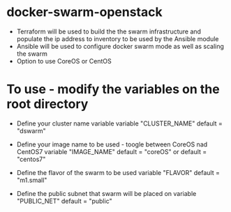 # docker-swarm-openstack
  - Terraform will be used to build the the swarm infrastructure and populate the ip address to inventory to be used by the Ansible module
  - Ansible will be used to configure docker swarm mode as well as scaling the swarm
  - Option to use CoreOS or CentOS

# To use - modify the variables on the root directory

  - Define your cluster name variable 
      variable "CLUSTER_NAME" 
      default = "dswarm"

  - Define your image name to be used - toogle between CoreOS nad CentOS7
      variable "IMAGE_NAME" 
      default = "coreOS" or
      default = "centos7"

  - Define the flavor of the swarm to be used
      variable "FLAVOR" 
      default = "m1.small"

  - Define the public subnet that swarm will be placed on
      variable "PUBLIC_NET" 
      default = "public"

